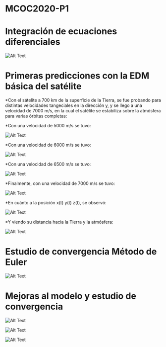 # MCOC2020-P1

# Integración de ecuaciones diferenciales

![Alt Text](https://github.com/raimolid/MCOC2020-P1/blob/master/Entrega1/balistica.png)

# Primeras predicciones con la EDM básica del satélite

*Con el sátelite a 700 km de la superficie de la Tierra, se fue probando para distintas velocidades tangeciales en la dirección y, y se llego a una velocidad de 7000 m/s, en la cual el satélite se estabiliza sobre la atmósfera para varias órbitas completas:

*Con una velocidad de 5000 m/s se tuvo:

![Alt Text](https://github.com/raimolid/MCOC2020-P1/blob/master/Entrega2/v_5000.png)


*Con una velocidad de 6000 m/s se tuvo:

![Alt Text](https://github.com/raimolid/MCOC2020-P1/blob/master/Entrega2/v_6000.png)


*Con una velocidad de 6500 m/s se tuvo:

![Alt Text](https://github.com/raimolid/MCOC2020-P1/blob/master/Entrega2/v_6500.png)

*Finalmente, con una velocidad de 7000 m/s se tuvo:

![Alt Text](https://github.com/raimolid/MCOC2020-P1/blob/master/Entrega2/v_7000.png)

*En cuánto a la posición x(t) y(t) z(t), se observó:

![Alt Text](https://github.com/raimolid/MCOC2020-P1/blob/master/Entrega2/distancia_satelite.png)

*Y viendo su distancia hacia la Tierra y la atmósfera:

![Alt Text](https://github.com/raimolid/MCOC2020-P1/blob/master/Entrega2/distancia_tierra.png)

# Estudio de convergencia Método de Euler

![Alt Text](https://github.com/raimolid/MCOC2020-P1/blob/master/Entrega4/oscilador_armonico.png)

# Mejoras al modelo y estudio de convergencia

![Alt Text](https://github.com/raimolid/MCOC2020-P1/blob/master/Entrega5/plot5.1.png)

![Alt Text](https://github.com/raimolid/MCOC2020-P1/blob/master/Entrega5/plot5.2.png)

![Alt Text](https://github.com/raimolid/MCOC2020-P1/blob/master/Entrega5/plot5.4.png)



